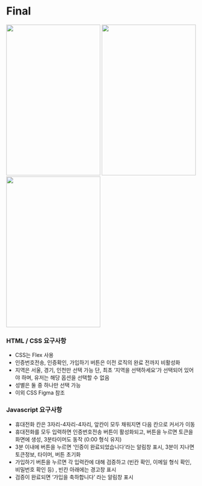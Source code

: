 
# **Final**
<img src="https://github.com/ChoiGYoung/code.camp_Backend/assets/110095557/6836966a-518f-4e6e-be9d-a4bc0f507205" width="250" height="400"/>
<img src="https://github.com/ChoiGYoung/code.camp_Backend/assets/110095557/3ce20029-67c2-443c-b2a4-4f5fd50532da" width="250" height="400"/>
<img src="https://github.com/ChoiGYoung/code.camp_Backend/assets/110095557/2335d0ef-47c2-4aae-bbf5-0bc5eb4ea91b" width="250" height="400"/>



### **HTML / CSS 요구사항**

- CSS는 Flex 사용
- 인증번호전송, 인증확인, 가입하기 버튼은 이전 로직의  완료 전까지 비활성화
- 지역은 서울, 경기, 인천만 선택 가능 단, 최초 ‘지역을 선택하세요’가 선택되어 있어야 하며, 유저는 해당 옵션을 선택할 수 없음
- 성별은 둘 중 하나만 선택 가능
- 이외 CSS Figma 참조

### **Javascript 요구사항**

- 휴대전화 칸은 3자리-4자리-4자리, 앞칸이 모두 채워지면 다음 칸으로 커서가 이동
- 휴대전화를 모두 입력하면 인증번호전송 버튼이 활성화되고, 버튼을 누르면 토큰을 화면에 생성, 3분타이머도 동작 (0:00 형식 유지)
- 3분 이내에 버튼을 누르면 ‘인증이 완료되었습니다’라는 알림창 표시, 3분이 지나면 토큰정보, 타이머, 버튼 초기화
- 가입하기 버튼을 누르면 각 입력칸에 대해 검증하고 (빈칸 확인, 이메일 형식 확인, 비밀번호 확인 등) , 빈칸 아래에는 경고창 표시
- 검증이 완료되면 ‘가입을 축하합니다’ 라는 알림창 표시
